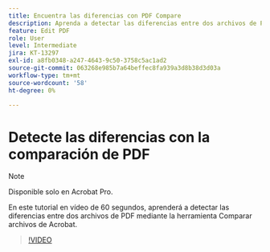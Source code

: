```yaml
---
title: Encuentra las diferencias con PDF Compare
description: Aprenda a detectar las diferencias entre dos archivos de PDF mediante la herramienta Comparar archivos de Acrobat
feature: Edit PDF
role: User
level: Intermediate
jira: KT-13297
exl-id: a8fb0348-a247-4643-9c50-3758c5ac1ad2
source-git-commit: 063268e985b7a64beffec8fa939a3d8b38d3d03a
workflow-type: tm+mt
source-wordcount: '58'
ht-degree: 0%

---
```


# Detecte las diferencias con la comparación de PDF

>[!NOTE]
>
>Disponible solo en Acrobat Pro.

En este tutorial en vídeo de 60 segundos, aprenderá a detectar las diferencias entre dos archivos de PDF mediante la herramienta Comparar archivos de Acrobat.

>[!VIDEO](https://video.tv.adobe.com/v/3437473?quality=12&learn=on&hidetitle=true&captions=spa)
